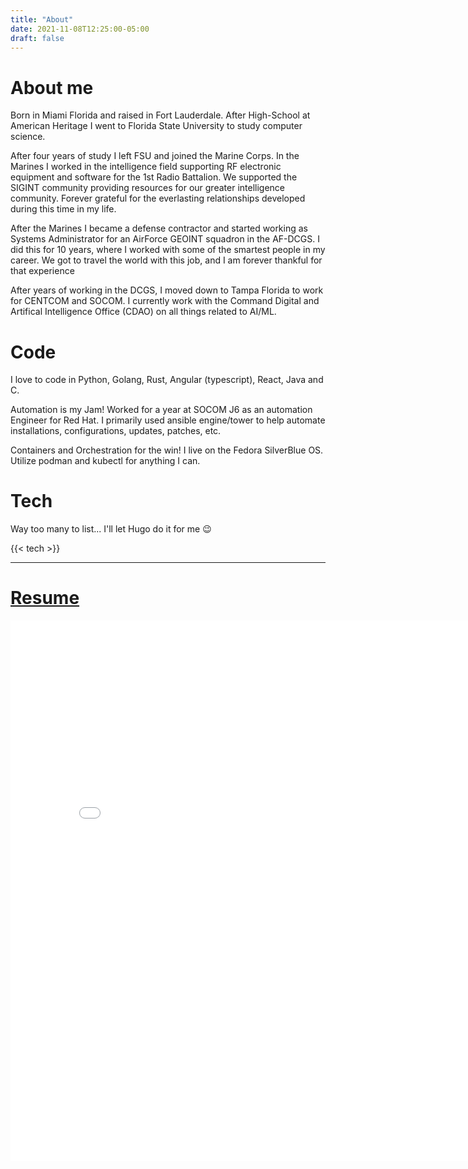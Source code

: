 ```yaml
---
title: "About"
date: 2021-11-08T12:25:00-05:00
draft: false
---
```


# About me
Born in Miami Florida and raised in Fort Lauderdale. After High-School at American Heritage I went to Florida State University to study computer science.

After four years of study I left FSU and joined the Marine Corps. In the Marines I worked in the intelligence field supporting RF electronic equipment and software for the 1st Radio Battalion. We supported the SIGINT community providing resources for our greater intelligence community. Forever grateful for the everlasting relationships developed during this time in my life. 

After the Marines I became a defense contractor and started working as Systems Administrator for an AirForce GEOINT squadron in the AF-DCGS.
I did this for 10 years, where I worked with some of the smartest people in my career. We got to travel the world with this job, 
and I am forever thankful for that experience

After years of working in the DCGS, I moved down to Tampa Florida to work for CENTCOM and SOCOM. I currently work with the
Command Digital and Artifical Intelligence Office (CDAO) on all things related to AI/ML.

# Code
I love to code in Python, Golang, Rust, Angular (typescript), React, Java and C.

Automation is my Jam! Worked for a year at SOCOM J6 as an automation Engineer for Red Hat. I primarily used ansible engine/tower
to help automate installations, configurations, updates, patches, etc.

Containers and Orchestration for the win! I live on the Fedora SilverBlue OS. Utilize podman and kubectl for anything I can.

# Tech
Way too many to list... I'll let Hugo do it for me :wink:

{{< tech >}}

---

# [Resume](/pdfs/LRatcliff_Resume.pdf)


<div class="flex-ns flex-wrap justify-around mt5">
      
<iframe src="/pdfs/LRatcliff_Resume.pdf" width="820px" height="865px" frameborder="0"></iframe>

</div>

